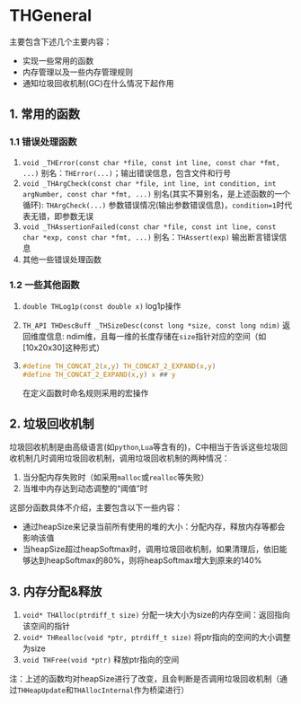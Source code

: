 # THGeneral

主要包含下述几个主要内容：

- 实现一些常用的函数
- 内存管理以及一些内存管理规则
- 通知垃圾回收机制(GC)在什么情况下起作用

## 1. 常用的函数

### 1.1 错误处理函数

1. `void _THError(const char *file, const int line, const char *fmt, ...)`
   别名：`THError(...)`；输出错误信息，包含文件和行号
2. `void _THArgCheck(const char *file, int line, int condition, int argNumber, const char *fmt, ...)`
   别名(其实不算别名，是上述函数的一个循环): `THArgCheck(...)` 参数错误情况(输出参数错误信息)，`condition=1`时代表无错，即参数无误
3. `void _THAssertionFailed(const char *file, const int line, const char *exp, const char *fmt, ...)`
   别名：`THAssert(exp)` 输出断言错误信息
4. 其他一些错误处理函数

### 1.2 一些其他函数

1. `double THLog1p(const double x)`
   log1p操作

2. `TH_API THDescBuff _THSizeDesc(const long *size, const long ndim)`
   返回维度信息: ndim维，且每一维的长度存储在`size`指针对应的空间（如[10x20x30]这种形式）

3. ```c
   #define TH_CONCAT_2(x,y) TH_CONCAT_2_EXPAND(x,y)
   #define TH_CONCAT_2_EXPAND(x,y) x ## y
   ```

   在定义函数时命名规则采用的宏操作

## 2. 垃圾回收机制

垃圾回收机制是由高级语言(如`python`,`Lua`等含有的)，C中相当于告诉这些垃圾回收机制几时调用垃圾回收机制，调用垃圾回收机制的两种情况：

1. 当分配内存失败时（如采用`malloc`或`realloc`等失败）
2. 当堆中内存达到动态调整的“阈值”时

这部分函数具体不介绍，主要包含以下一些内容：

- 通过heapSize来记录当前所有使用的堆的大小：分配内存，释放内存等都会影响该值
- 当heapSize超过heapSoftmax时，调用垃圾回收机制，如果清理后，依旧能够达到heapSoftmax的80%，则将heapSoftmax增大到原来的140%

## 3. 内存分配&释放

1. `void* THAlloc(ptrdiff_t size)`
   分配一块大小为size的内存空间：返回指向该空间的指针
2. `void* THRealloc(void *ptr, ptrdiff_t size)`
   将ptr指向的空间的大小调整为size
3. `void THFree(void *ptr)`
   释放ptr指向的空间

注：上述的函数均对heapSize进行了改变，且会判断是否调用垃圾回收机制（通过`THHeapUpdate`和`THAllocInternal`作为桥梁进行）